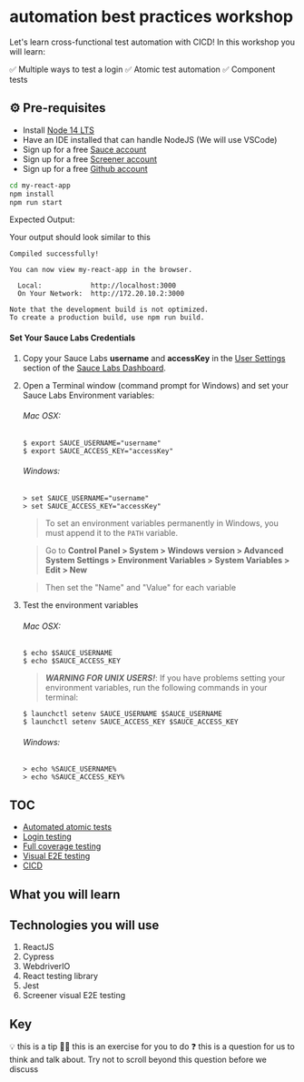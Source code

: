 # automation best practices workshop

Let's learn cross-functional test automation with CICD! In this workshop you will learn:

✅ Multiple ways to test a login
✅ Atomic test automation
✅ Component tests


## ⚙️ Pre-requisites

* Install [Node 14 LTS](https://nodejs.org/en/)
* Have an IDE installed that can handle NodeJS (We will use VSCode)
* Sign up for a free [Sauce account](https://saucelabs.com/sign-up)
* Sign up for a free [Screener account](https://screener.io/)
* Sign up for a free [Github account](https://github.com/)

```bash
cd my-react-app
npm install
npm run start
```

Expected Output:

Your output should look similar to this
```
Compiled successfully!

You can now view my-react-app in the browser.

  Local:            http://localhost:3000
  On Your Network:  http://172.20.10.2:3000

Note that the development build is not optimized.
To create a production build, use npm run build.
```

#### Set Your Sauce Labs Credentials
1. Copy your Sauce Labs **username** and **accessKey** in the [User Settings](https://app.saucelabs.com/user-settings) section of the [Sauce Labs Dashboard](https://app.saucelabs.com/dashboard/builds).
2. Open a Terminal window (command prompt for Windows) and set your Sauce Labs Environment variables:   
   ###### Mac OSX:
   ```
   $ export SAUCE_USERNAME="username"
   $ export SAUCE_ACCESS_KEY="accessKey"
   ```
   ###### Windows:
   ```
   > set SAUCE_USERNAME="username"
   > set SAUCE_ACCESS_KEY="accessKey"
   ```
   > To set an environment variables permanently in Windows, you must append it to the `PATH` variable.
   
   > Go to **Control Panel > System > Windows version > Advanced System Settings > Environment Variables > System Variables > Edit > New**
   
   > Then set the "Name" and "Value" for each variable
   
9. Test the environment variables
    ###### Mac OSX:
    ```
    $ echo $SAUCE_USERNAME
    $ echo $SAUCE_ACCESS_KEY
    ```
    > ***WARNING FOR UNIX USERS!***:
    > If you have problems setting your environment variables, run the following commands in your terminal:
    ```
    $ launchctl setenv SAUCE_USERNAME $SAUCE_USERNAME
    $ launchctl setenv SAUCE_ACCESS_KEY $SAUCE_ACCESS_KEY
    ```
    ###### Windows:
    ```
    > echo %SAUCE_USERNAME%
    > echo %SAUCE_ACCESS_KEY%
    ```

## TOC

* [Automated atomic tests](./exercises/README.md)
* [Login testing](./exercises/cypress/integration/login-testing/README.md)
* [Full coverage testing](./my-react-app/README.md)
* [Visual E2E testing](./my-react-app/docs/VISUAL.md)
* [CICD](./my-react-app/docs/CICD.md)

## What you will learn

## Technologies you will use

1. ReactJS
2. Cypress
3. WebdriverIO
4. React testing library
5. Jest
6. Screener visual E2E testing

## Key

💡 this is a tip
🏋️‍♀️ this is an exercise for you to do
❓ this is a question for us to think and talk about. Try not to scroll beyond this question before we discuss